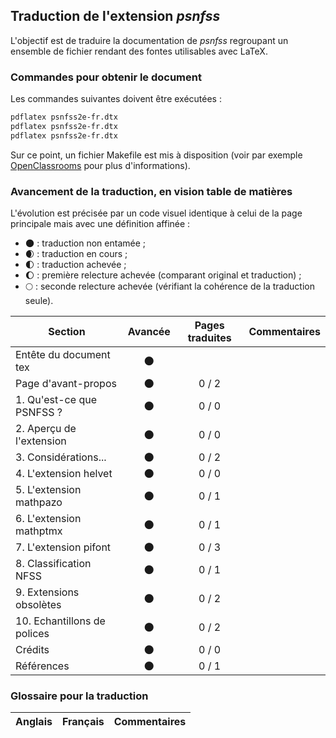 ## Traduction de l'extension *psnfss*

L'objectif est de traduire la documentation de *psnfss* regroupant un ensemble de fichier rendant des fontes utilisables avec LaTeX. 


### Commandes pour obtenir le document

Les commandes suivantes doivent être exécutées :

```bash
pdflatex psnfss2e-fr.dtx
pdflatex psnfss2e-fr.dtx
pdflatex psnfss2e-fr.dtx
```

Sur ce point, un fichier Makefile est mis à disposition (voir par exemple [OpenClassrooms](https://openclassrooms.com/courses/compilez-sous-gnu-linux#/id/r-1130480) pour plus d'informations).


### Avancement de la traduction, en vision table de matières

L'évolution est précisée par un code visuel identique à celui de la page principale mais avec une définition affinée :

- :new_moon: : traduction non entamée ;
- :waxing_crescent_moon: : traduction en cours ;
- :first_quarter_moon: : traduction achevée ;
- :waxing_gibbous_moon: : première relecture achevée (comparant original et traduction) ; 
- :full_moon: : seconde relecture achevée (vérifiant la cohérence de la traduction seule).

Section                       | Avancée                | Pages traduites | Commentaires 
----------------------------- | :--------------------: | :-------------: | -------------------------
Entête du document tex        | :new_moon:             |                 |
Page d'avant-propos           | :new_moon:             | 0 / 2           | 
1. Qu'est-ce que PSNFSS ?     | :new_moon:             | 0 / 0           |
2. Aperçu de l'extension      | :new_moon:             | 0 / 0           |
3. Considérations...          | :new_moon:             | 0 / 2           |
4. L'extension helvet         | :new_moon:             | 0 / 0           |
5. L'extension mathpazo       | :new_moon:             | 0 / 1           |
6. L'extension mathptmx       | :new_moon:             | 0 / 1           |
7. L'extension pifont         | :new_moon:             | 0 / 3           |
8. Classification NFSS        | :new_moon:             | 0 / 1           |
9. Extensions obsolètes       | :new_moon:             | 0 / 2           |
10. Echantillons de polices   | :new_moon:             | 0 / 2           |
Crédits                       | :new_moon:             | 0 / 0           |
Références                    | :new_moon:             | 0 / 1           |


### Glossaire pour la traduction

Anglais                | Français                                       | Commentaires 
---------------------- | ---------------------------------------------- | -------------------------------
